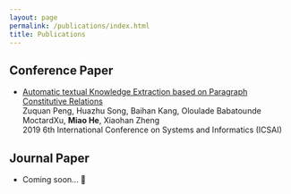 ```yaml
---
layout: page
permalink: /publications/index.html
title: Publications
---
```


## Conference Paper

- [Automatic textual Knowledge Extraction based on Paragraph Constitutive Relations ](https://doi.org/10.1109/ICSAI48974.2019.9010349)<br>Zuquan Peng, Huazhu Song, Baihan Kang, Oloulade Babatounde MoctardXu, **Miao He**, Xiaohan Zheng<br>2019 6th International Conference on Systems and Informatics (ICSAI)<br>

## Journal Paper

- Coming soon... 🚀

  <br>
    <br>
      <br>
        <br>
          <br>
            <br>
              <br>
                <br>
                  <br>
                    <br>
                      <br>
                        <br>
                          <br>
